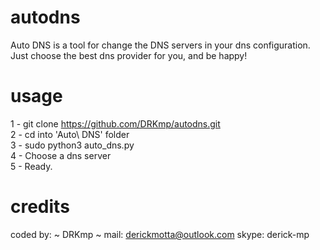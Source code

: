 # autodns
Auto DNS is a tool for change the DNS servers in your dns configuration. Just choose the best dns provider for you, and be happy!

# usage
1 - git clone https://github.com/DRKmp/autodns.git  
2 - cd into 'Auto\ DNS' folder   
3 - sudo python3 auto_dns.py   
4 - Choose a dns server     
5 - Ready.   

# credits
coded by: ~ DRKmp ~
mail: derickmotta@outlook.com
skype: derick-mp
